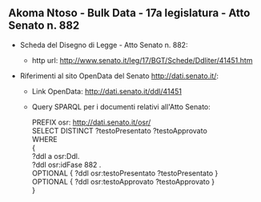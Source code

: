 ## Akoma Ntoso - Bulk Data - 17a legislatura - Atto Senato n. 882 ##

* Scheda del Disegno di Legge - Atto Senato n. 882:
	* http url: http://www.senato.it/leg/17/BGT/Schede/Ddliter/41451.htm

* Riferimenti al sito OpenData del Senato http://dati.senato.it/:
	* Link OpenData: http://dati.senato.it/ddl/41451
	* Query SPARQL per i documenti relativi all'Atto Senato:

        PREFIX osr: <http://dati.senato.it/osr/>  
		SELECT DISTINCT ?testoPresentato ?testoApprovato  
		WHERE  
		{  
		    ?ddl a osr:Ddl.  
		    ?ddl osr:idFase 882 .  
		    OPTIONAL { ?ddl osr:testoPresentato ?testoPresentato }  
		    OPTIONAL { ?ddl osr:testoApprovato ?testoApprovato }  
		}
		